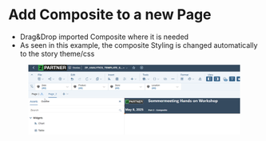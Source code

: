 # Add Composite to a new Page

* Drag\&Drop imported Composite where it is needed
* As seen in this example, the composite Styling is changed automatically to the story theme/css

<figure><img src="../.gitbook/assets/image (1).png" alt=""><figcaption></figcaption></figure>
